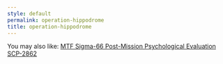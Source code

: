 ```yaml
---
style: default
permalink: operation-hippodrome
title: operation-hippodrome
---
```

You may also like:
[MTF Sigma-66 Post-Mission Psychological Evaluation](http://scp-wiki.net/sigma-psych-eval)
[SCP-2862](http://scp-wiki.net/scp-2862)